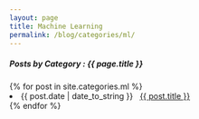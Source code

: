 ```yaml
---
layout: page
title: Machine Learning
permalink: /blog/categories/ml/
---
```


<h5> Posts by Category : {{ page.title }} </h5>

<div class="card">
{% for post in site.categories.ml %}
 <li class="category-posts"><span>{{ post.date | date_to_string }}</span> &nbsp; <a href="{{ post.url }}">{{ post.title }}</a></li>
{% endfor %}
</div>